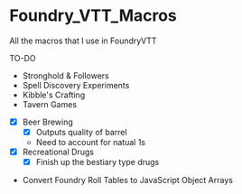 # Foundry_VTT_Macros
All the macros that I use in FoundryVTT

TO-DO
* Stronghold & Followers
* Spell Discovery Experiments
* Kibble's Crafting
* Tavern Games
* [x] Beer Brewing
   * [x] Outputs quality of barrel
   * Need to account for natual 1s
* [x] Recreational Drugs
    * [x] Finish up the bestiary type drugs
* Convert Foundry Roll Tables to JavaScript Object Arrays
